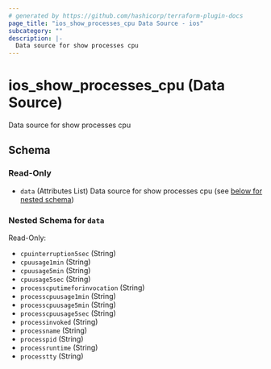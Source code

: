 ```yaml
---
# generated by https://github.com/hashicorp/terraform-plugin-docs
page_title: "ios_show_processes_cpu Data Source - ios"
subcategory: ""
description: |-
  Data source for show processes cpu
---
```


# ios_show_processes_cpu (Data Source)

Data source for show processes cpu



<!-- schema generated by tfplugindocs -->
## Schema

### Read-Only

- `data` (Attributes List) Data source for show processes cpu (see [below for nested schema](#nestedatt--data))

<a id="nestedatt--data"></a>
### Nested Schema for `data`

Read-Only:

- `cpuinterruption5sec` (String)
- `cpuusage1min` (String)
- `cpuusage5min` (String)
- `cpuusage5sec` (String)
- `processcputimeforinvocation` (String)
- `processcpuusage1min` (String)
- `processcpuusage5min` (String)
- `processcpuusage5sec` (String)
- `processinvoked` (String)
- `processname` (String)
- `processpid` (String)
- `processruntime` (String)
- `processtty` (String)
